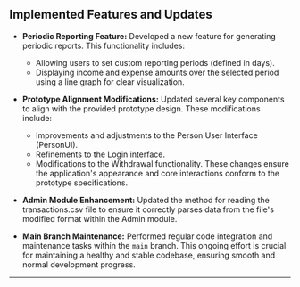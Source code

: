 ## Implemented Features and Updates

* **Periodic Reporting Feature:** Developed a new feature for generating periodic reports. This functionality includes:
    * Allowing users to set custom reporting periods (defined in days).
    * Displaying income and expense amounts over the selected period using a line graph for clear visualization.

* **Prototype Alignment Modifications:** Updated several key components to align with the provided prototype design. These modifications include:
    * Improvements and adjustments to the Person User Interface (PersonUI).
    * Refinements to the Login interface.
    * Modifications to the Withdrawal functionality.
    These changes ensure the application's appearance and core interactions conform to the prototype specifications.

* **Admin Module Enhancement:** Updated the method for reading the transactions.csv file to ensure it correctly parses data from the file's modified format within the Admin module.
* **Main Branch Maintenance:** Performed regular code integration and maintenance tasks within the `main` branch. This ongoing effort is crucial for maintaining a healthy and stable codebase, ensuring smooth and normal development progress.

---
